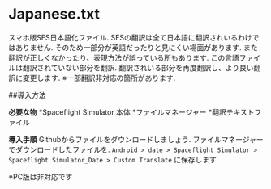 # Japanese.txt
スマホ版SFS日本語化ファイル.
SFSの翻訳は全て日本語に翻訳されいるわけではありません.
そのため一部分が英語だったりと見にくい場面があります.
また翻訳が正しくなかったり、表現方法が誤っている所もあります.
この言語ファイルは翻訳されていない部分を翻訳.
翻訳されいる部分を再度翻訳し、より良い翻訳に変更します.
※一部翻訳非対応の箇所があります.

##導入方法

**必要な物**
*Spaceflight Simulator 本体
*ファイルマネージャー
*翻訳テキストファイル

**導入手順**
Githubからファイルをダウンロードしましょう.
ファイルマネージャーでダウンロードしたファイルを.
`Android > date > Spaceflight Simulator > Spaceflight Simulator_Date > Custom Translate`
に保存します

※PC版は非対応です
